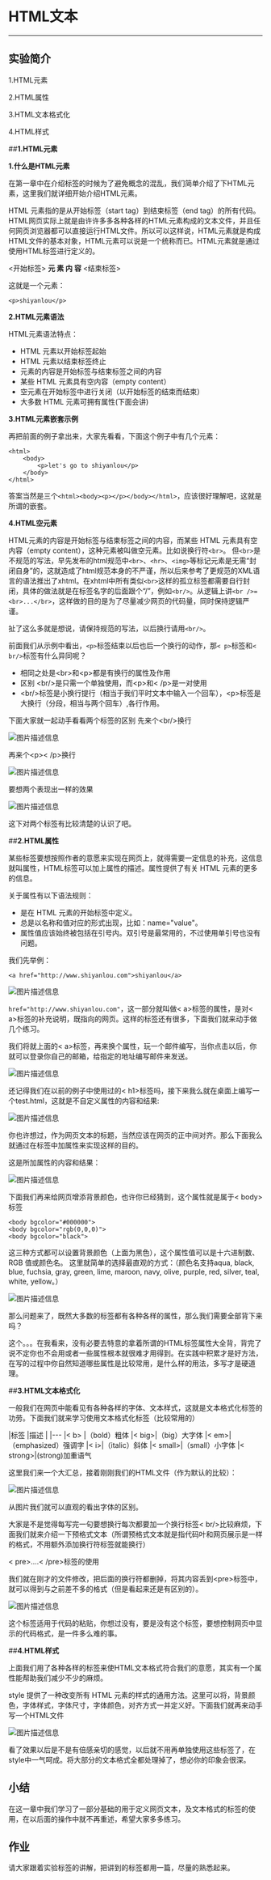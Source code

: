 # HTML文本


---

## 实验简介

1.HTML元素

2.HTML属性

3.HTML文本格式化

4.HTML样式


##**1.HTML元素**

**1.什么是HTML元素**

在第一章中在介绍标签的时候为了避免概念的混乱，我们简单介绍了下HTML元素，这里我们就详细开始介绍HTML元素。

HTML 元素指的是从开始标签（start tag）到结束标签（end tag）的所有代码。
HTML网页实际上就是由许许多多各种各样的HTML元素构成的文本文件，并且任何网页浏览器都可以直接运行HTML文件。所以可以这样说，HTML元素就是构成HTML文件的基本对象，HTML元素可以说是一个统称而已。HTML元素就是通过使用HTML标签进行定义的。

<开始标签>  **元 素 内 容**  <结束标签>

这就是一个元素：
```
<p>shiyanlou</p>
```

**2.HTML元素语法**

HTML元素语法特点：
 - HTML 元素以开始标签起始
 - HTML 元素以结束标签终止
 - 元素的内容是开始标签与结束标签之间的内容
 - 某些 HTML 元素具有空内容（empty content）
 - 空元素在开始标签中进行关闭（以开始标签的结束而结束）
 - 大多数 HTML 元素可拥有属性(下面会讲)

**3.HTML元素嵌套示例**

再把前面的例子拿出来，大家先看看，下面这个例子中有几个元素：
```
<html>
    <body>
        <p>let's go to shiyanlou</p>
    </body>
</html>
```

答案当然是三个`<html><body><p></p></body></html>`，应该很好理解吧，这就是所谓的嵌套。

**4.HTML空元素**

HTML元素的内容是开始标签与结束标签之间的内容，而某些 HTML 元素具有空内容（empty content），这种元素被叫做空元素。比如说换行符`<br>`。
但`<br>`是不规范的写法，早先发布的html规范中`<br>`、`<hr>`、`<img>`等标记元素是无需“封闭自身”的，这就造成了html规范本身的不严谨，所以后来参考了更规范的XML语言的语法推出了xhtml。在xhtml中所有类似`<br>`这样的孤立标签都需要自行封闭，具体的做法就是在标签名字的后面跟个“/”，例如`<br/>`。从逻辑上讲`<br />=<br>...</br>`，这样做的目的是为了尽量减少网页的代码量，同时保持逻辑严谨。

扯了这么多就是想说，请保持规范的写法，以后换行请用`<br/>`。

前面我们从示例中看出，`<p>`标签结束以后也后一个换行的动作，那`< p>`标签和`< br/>`标签有什么异同呢？

- 相同之处是&lt;br&gt;和&lt;p&gt;都是有换行的属性及作用
- 区别 &lt;br/&gt;是只需一个单独使用，而&lt;p&gt;和&lt; /p&gt;是一对使用
- &lt;br/&gt;标签是小换行提行（相当于我们平时文本中输入一个回车），&lt;p&gt;标签是大换行（分段，相当与两个回车）,各行作用。

下面大家就一起动手看看两个标签的区别
先来个&lt;br/&gt;换行


![图片描述信息](https://dn-anything-about-doc.qbox.me/userid20407labid118time1423199233442)

再来个&lt;p&gt;&lt; /p&gt;换行

![图片描述信息](https://dn-anything-about-doc.qbox.me/userid20407labid118time1423199267732)

要想两个表现出一样的效果


![图片描述信息](https://dn-anything-about-doc.qbox.me/userid20407labid118time1423199327851)


这下对两个标签有比较清楚的认识了吧。

##**2.HTML属性**

某些标签要想按照作者的意愿来实现在网页上，就得需要一定信息的补充，这信息就叫属性，HTML标签可以加上属性的描述。属性提供了有关 HTML 元素的更多的信息。

关于属性有以下语法规则：
- 是在 HTML 元素的开始标签中定义。
- 总是以名称和值对应的形式出现，比如：name="value"。
- 属性值应该始终被包括在引号内。双引号是最常用的，不过使用单引号也没有问题。


我们先举例：

```
<a href="http://www.shiyanlou.com">shiyanlou</a>
```

![图片描述信息](https://dn-anything-about-doc.qbox.me/userid20407labid118time1423199530914)

```href="http://www.shiyanlou.com"```，这一部分就叫做< a>标签的属性，是对< a>标签的补充说明，既指向的网页。这样的标签还有很多，下面我们就来动手做几个练习。

我们将就上面的< a>标签，再来换个属性，玩一个邮件编写，当你点击以后，你就可以登录你自己的邮箱，给指定的地址编写邮件来发送。

![图片描述信息](https://dn-anything-about-doc.qbox.me/userid20407labid118time1423210714610)


还记得我们在以前的例子中使用过的< h1>标签吗，接下来我么就在桌面上编写一个test.html，这就是不自定义属性的内容和结果:


![图片描述信息](https://dn-anything-about-doc.qbox.me/userid20407labid118time1423199591960)

你也许想过，作为网页文本的标题，当然应该在网页的正中间对齐。那么下面我么就通过在标签中加属性来实现这样的目的。

这是所加属性的内容和结果：

![图片描述信息](https://dn-anything-about-doc.qbox.me/userid20407labid118time1423199632258)


下面我们再来给网页增添背景颜色，也许你已经猜到，这个属性就是属于< body>标签
```
<body bgcolor="#000000">
<body bgcolor="rgb(0,0,0)">
<body bgcolor="black">
```
这三种方式都可以设置背景颜色（上面为黑色），这个属性值可以是十六进制数、RGB 值或颜色名。
这里就简单的选择最直观的方式：（颜色名支持aqua, black, blue, fuchsia, gray, green, lime, maroon, navy, olive, purple, red, silver, teal, white, yellow。）

![图片描述信息](https://dn-anything-about-doc.qbox.me/userid20407labid118time1423199672591)

那么问题来了，既然大多数的标签都有各种各样的属性，那么我们需要全部背下来吗？

 这个。。。在我看来，没有必要去特意的拿着所谓的HTML标签属性大全背，背完了说不定你也不会用或者一些属性根本就很难才用得到。在实践中积累才是好方法，在写的过程中你自然知道哪些属性是比较常用，是什么样的用法，多写才是硬道理。


##**3.HTML文本格式化**

一般我们在网页中能看见有各种各样的字体、文本样式，这就是文本格式化标签的功劳。下面我们就来学习使用文本格式化标签（比较常用的）

|标签 |描述 |
|---
|< b> |（bold）粗体
|< big>|（big）大字体
|< em>|（emphasized）强调字
|< i>|（italic）斜体
|< small>|（small）小字体
|< strong>|(strong)加重语气

这里我们来一个大汇总，接着刚刚我们的HTML文件（作为默认的比较）：

![图片描述信息](https://dn-anything-about-doc.qbox.me/userid20407labid118time1423205450894)

从图片我们就可以直观的看出字体的区别。


大家是不是觉得每写完一句要想换行每次都要加一个换行标签< br/>比较麻烦，下面我们就来介绍一下预格式文本（所谓预格式文本就是指代码叶和网页展示是一样的格式，不用额外添加换行符标签就能换行）

< pre>....< /pre>标签的使用

我们就在刚才的文件修改，把后面的换行符都删掉，将其内容丢到&lt;pre&gt;标签中，就可以得到与之前差不多的格式（但是看起来还是有区别的）。

![图片描述信息](https://dn-anything-about-doc.qbox.me/userid20407labid118time1423208501063)

这个标签适用于代码的粘贴，你想过没有，要是没有这个标签，要想控制网页中显示的代码格式，是一件多么难的事。

##**4.HTML样式**

上面我们用了各种各样的标签来使HTML文本格式符合我们的意愿，其实有一个属性能帮助我们减少不少的麻烦。

style 提供了一种改变所有 HTML 元素的样式的通用方法。这里可以将，背景颜色，字体样式，字体尺寸，字体颜色，对齐方式一并定义好。下面我们就再来动手写一个HTML文件

![图片描述信息](https://dn-anything-about-doc.qbox.me/userid20407labid118time1423216239851)

看了效果以后是不是有倍感亲切的感觉，以后就不用再单独使用这些标签了，在style中一气呵成。将大部分的文本格式全都处理掉了，想必你的印象会很深。


## **小结**
在这一章中我们学习了一部分基础的用于定义网页文本，及文本格式的标签的使用，在以后面的操作中就不再重述，希望大家多多练习。

## **作业**
请大家跟着实验标签的讲解，把讲到的标签都用一篇，尽量的熟悉起来。








